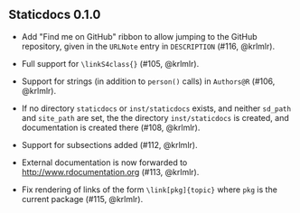 ## Staticdocs 0.1.0

* Add "Find me on GitHub" ribbon to allow jumping to the GitHub repository, given in the
  `URLNote` entry in `DESCRIPTION` (#116, @krlmlr).

* Full support for `\linkS4class{}` (#105, @krlmlr).

* Support for strings (in addition to `person()` calls) in `Authors@R` (#106, @krlmlr).

* If no directory `staticdocs` or `inst/staticdocs` exists, and neither `sd_path` and `site_path` are set,
  the the directory `inst/staticdocs` is created, and documentation is created there (#108, @krlmlr).

* Support for subsections added (#112, @krlmlr).

* External documentation is now forwarded to http://www.rdocumentation.org (#113, @krlmlr).

* Fix rendering of links of the form `\link[pkg]{topic}` where `pkg` is the current package (#115, @krlmlr).
